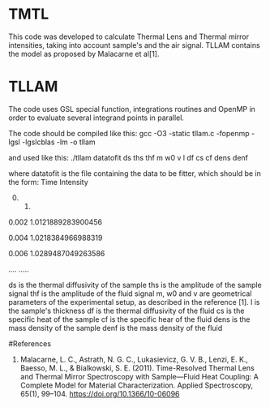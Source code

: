 # TMTL
This code was developed to calculate Thermal Lens and Thermal mirror intensities, taking into account sample's and the 
air signal. TLLAM contains the model as proposed by Malacarne et al[1].

# TLLAM
The code uses GSL special function, integrations routines and OpenMP in order to evaluate several integrand points in parallel. 

The code should be compiled like this:
gcc -O3 -static tllam.c -fopenmp -lgsl -lgslcblas -lm -o tllam

and used like this:
./tllam datatofit ds ths thf m w0 v l df cs cf dens denf

where datatofit is the file containing the data to be fitter, which should be in the form:
Time  Intensity

0.	  1.

0.002	1.0121889283900456

0.004	1.0218384966988319

0.006	1.0289487049263586

....  .....

ds is the thermal diffusivity of the sample
ths is the amplitude of the sample signal
thf is the amplitude of the fluid signal
m, w0 and v are geometrical parameters of the experimental setup, as described in the reference [1].
l is the sample's thickness
df is the thermal diffusivity of the fluid
cs is the specific heat of the sample
cf is the specific hear of the fluid
dens is the mass density of the sample
denf is the mass density of the fluid


#References
1. Malacarne, L. C., Astrath, N. G. C., Lukasievicz, G. V. B., Lenzi, E. K., Baesso, M. L., & Bialkowski, S. E. (2011). Time-Resolved Thermal Lens and Thermal Mirror Spectroscopy with Sample—Fluid Heat Coupling: A Complete Model for Material Characterization. Applied Spectroscopy, 65(1), 99–104. https://doi.org/10.1366/10-06096
